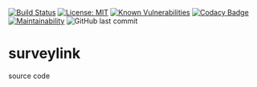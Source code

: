 [![Build Status](https://www.travis-ci.com/mohanrvce/surveylink.svg?branch=main)](https://www.travis-ci.com/mohanrvce/surveylink)     [![License: MIT](https://img.shields.io/badge/License-MIT-yellow.svg)](https://opensource.org/licenses/MIT) [![Known Vulnerabilities](https://snyk.io/test/github/mohanrvce/surveylink/badge.svg)](https://snyk.io/test/github/mohanrvce/surveylink) [![Codacy Badge](https://app.codacy.com/project/badge/Grade/6262373c5fa245febee319033b0d2cbb)](https://www.codacy.com/gh/mohanrvce/surveylink/dashboard?utm_source=github.com&amp;utm_medium=referral&amp;utm_content=mohanrvce/surveylink&amp;utm_campaign=Badge_Grade) [![Maintainability](https://api.codeclimate.com/v1/badges/414736783231ef522a79/maintainability)](https://codeclimate.com/github/mohanrvce/surveylink/maintainability)  ![GitHub last commit](https://img.shields.io/github/last-commit/mohanrvce/surveylink)

# surveylink
source code
